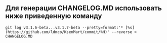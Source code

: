 ## Для генерации CHANGELOG.MD использовать ниже приведенную команду ##
``` git log v3.1.6-beta...v3.1.7-beta --pretty=format:'* [%s](https://github.com/ldmco/KsenMart/commit/%H)' --reverse > CHANGELOG.MD ```
